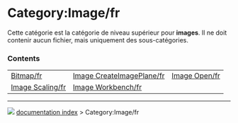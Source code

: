 # Category:Image/fr
Cette catégorie est la catégorie de niveau supérieur pour **images**. Il ne doit contenir aucun fichier, mais uniquement des sous-catégories.

### Contents

|     |     |     |
| --- | --- | --- |
| [Bitmap/fr](Bitmap/fr.md) | [Image CreateImagePlane/fr](Image_CreateImagePlane/fr.md) | [Image Open/fr](Image_Open/fr.md) |
| [Image Scaling/fr](Image_Scaling/fr.md) | [Image Workbench/fr](Image_Workbench/fr.md) |



---
![](images/Button_right.svg) [documentation index](../README.md) > Category:Image/fr
